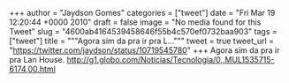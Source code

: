 
+++
author = "Jaydson Gomes"
categories = ["tweet"]
date = "Fri Mar 19 12:20:44 +0000 2010"
draft = false
image = "No media found for this Tweet"
slug = "4600ab4164539458646f55b4c570ef0732baa903"
tags = ["tweet"]
title = """Agora sim da pra ir pra L..."""
tweet = true
tweet_url = "https://twitter.com/jaydson/status/10719545780"
+++
Agora sim da pra ir pra Lan House. http://g1.globo.com/Noticias/Tecnologia/0,,MUL1535715-6174,00.html
